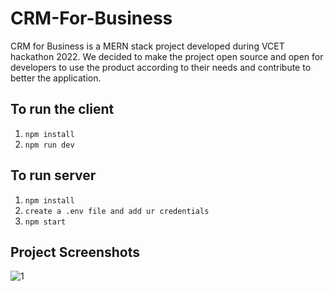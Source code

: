 # CRM-For-Business
CRM for Business is a MERN stack project developed during VCET hackathon 2022. We decided to make the project open source and open for developers to use the product according to their needs and contribute to better the application.

## To run the client 
1. `npm install`
2. `npm run dev`
## To run server
1. `npm install`
2. `create a .env file and add ur credentials`
3. `npm start`

## Project Screenshots
![1](https://user-images.githubusercontent.com/64482548/198934494-588afac3-7504-4d39-86bf-96ae65c169fc.png)

 
